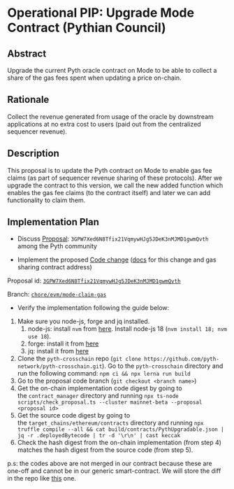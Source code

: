 # Operational PIP: Upgrade Mode Contract (Pythian Council)

## Abstract

Upgrade the current Pyth oracle contract on Mode to be able to collect a share of the gas fees spent when updating a price on-chain.

## Rationale

Collect the revenue generated from usage of the oracle by downstream applications at no extra cost to users (paid out from the centralized sequencer revenue).

## Description

This proposal is to update the Pyth contract on Mode to enable gas fee claims (as part of sequencer revenue sharing of these protocols). After we upgrade the contract to this version, we call the new added function which enables the gas fee claims (to the contract itself) and later we can add functionality to claim them.

## Implementation Plan

* Discuss [Proposal](https://proposals.pyth.network/?tab=proposals&proposal=3GPW7Xed6N8Tfix21VqmywHJg5JDeK3nMJMD1gwmQvth): `3GPW7Xed6N8Tfix21VqmywHJg5JDeK3nMJMD1gwmQvth` among the Pyth community

* Implement the proposed [Code change](https://github.com/pyth-network/pyth-crosschain/compare/chore/evm/mode-claim-gas) ([docs](https://docs.mode.network/build-on-mode/sfs-sequencer-fee-sharing/register-a-smart-contract/sfs-registering-a-contract-with-remix) for this change and gas sharing contract address)

Proposal id: [`3GPW7Xed6N8Tfix21VqmywHJg5JDeK3nMJMD1gwmQvth`](https://proposals.pyth.network/?tab=proposals&proposal=3GPW7Xed6N8Tfix21VqmywHJg5JDeK3nMJMD1gwmQvth)

Branch: [`chore/evm/mode-claim-gas`](https://github.com/pyth-network/pyth-crosschain/tree/chore/evm/mode-claim-gas)


* Verify the implementation following the guide below:

1. Make sure you node-js, forge and jq installed.
    1. node-js: install `nvm` from [here](https://github.com/nvm-sh/nvm). Install node-js 18 (`nvm install 18; nvm use 18`).
    2. forge: install it from [here](https://getfoundry.sh/)
    3. jq: install it from [here](https://jqlang.github.io/jq/)
2. Clone the `pyth-crosschain` repo (`git clone https://github.com/pyth-network/pyth-crosschain.git`). Go to the `pyth-crosschain` directory and run the following command: `npm ci && npx lerna run build`
3. Go to the proposal code branch (`git checkout <branch name>`)
4. Get the on-chain implementation code digest by going to the `contract_manager` directory and running `npx ts-node scripts/check_proposal.ts --cluster mainnet-beta --proposal <proposal id>`
5. Get the source code digest by going to the `target_chains/ethereum/contracts` directory and running `npx truffle compile --all && cat build/contracts/PythUpgradable.json | jq -r .deployedBytecode | tr -d '\r\n' | cast keccak`
6. Check the hash digest from the on-chain implementation (from step 4) matches the hash digest from the source code (from step 5).


p.s: the codes above are not merged in our contract because these are one-off and cannot be in our generic smart-contract. We will store the diff in the repo like [this](https://github.com/pyth-network/pyth-crosschain/blob/main/target_chains/ethereum/contracts/canto-deployment-patch.diff) one.
